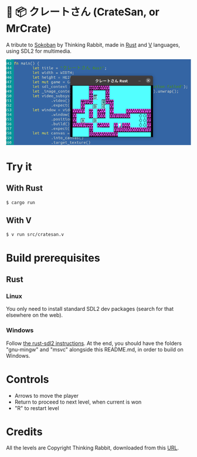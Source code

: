 # 👷 📦 クレートさん (CrateSan, or MrCrate)
A tribute to [Sokoban](https://sokoban.jp/) by Thinking Rabbit, made in [Rust](Rust) and [V](V) languages, using SDL2 for multimedia.

![Screenshot of CrateSan](res/images/cratesan.png)

# Try it
## With Rust
```
$ cargo run
```

## With V
```
$ v run src/cratesan.v
```

# Build prerequisites

## Rust
### Linux
You only need to install standard SDL2 dev packages (search for that elsewhere on the web).

### Windows
Follow [the rust-sdl2 instructions](https://github.com/Rust-SDL2/rust-sdl2).
At the end, you should have the folders "gnu-mingw" and "msvc" alongside this README.md,
in order to build on Windows.

# Controls
- Arrows to move the player
- Return to proceed to next level, when current is won
- "R" to restart level

# Credits
All the levels are Copyright Thinking Rabbit, downloaded from this [URL](https://www.sourcecode.se/sokoban/levels?act=dnl_text&file=Original.slc).
